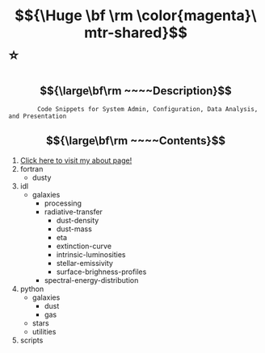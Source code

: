 # $${\Huge \bf \rm \color{magenta}\ mtr-shared}$$ :star:

## $${\large\bf\rm ~~~~Description}$$ 

            Code Snippets for System Admin, Configuration, Data Analysis, and Presentation

## $${\large\bf\rm ~~~~Contents}$$ 

1. <a href="about.html">Click here to visit my about page!</a>
2. fortran
   - dusty
4. idl
   - galaxies
     - processing
     - radiative-transfer
       - dust-density
       - dust-mass
       - eta
       - extinction-curve
       - intrinsic-luminosities
       - stellar-emissivity
       - surface-brighness-profiles
     - spectral-energy-distribution
6. python
   - galaxies
     - dust
     - gas
   - stars
   - utilities
7. scripts
